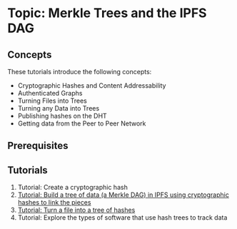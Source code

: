 # Topic: Merkle Trees and the IPFS DAG

## Concepts
These tutorials introduce the following concepts:
* Cryptographic Hashes and Content Addressability
* Authenticated Graphs
* Turning Files into Trees
* Turning any Data into Trees
* Publishing hashes on the DHT
* Getting data from the Peer to Peer Network

## Prerequisites

## Tutorials
1. Tutorial: Create a cryptographic hash
2. [Tutorial: Build a tree of data (a Merkle DAG) in IPFS using cryptographic hashes to link the pieces ](/ipfs-dag/blocks-from-scratch/README.md)
3. [Tutorial: Turn a file into a tree of hashes](/ipfs-dag/files-as-dags/README.md)
4. Tutorial: Explore the types of software that use hash trees to track data
